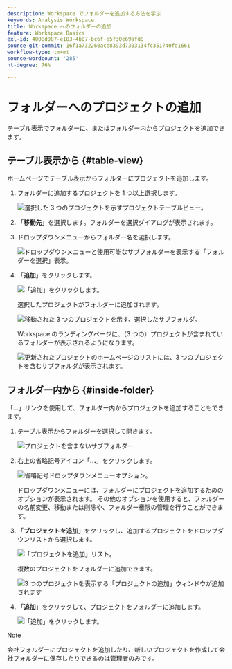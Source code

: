 ```yaml
---
description: Workspace でフォルダーを追加する方法を学ぶ
keywords: Analysis Workspace
title: Workspace へのフォルダーの追加
feature: Workspace Basics
exl-id: 4008d087-e183-4b07-bc6f-e5f30e69afd8
source-git-commit: 16f1a732260ace8393d7303134fc351740fd1661
workflow-type: tm+mt
source-wordcount: '285'
ht-degree: 76%

---
```


# フォルダーへのプロジェクトの追加

テーブル表示でフォルダーに、またはフォルダー内からプロジェクトを追加できます。

## テーブル表示から {#table-view}

ホームページでテーブル表示からフォルダーにプロジェクトを追加します。

1. フォルダーに追加するプロジェクトを 1 つ以上選択します。

   ![選択した 3 つのプロジェクトを示すプロジェクトテーブルビュー。](/help/analysis-workspace/build-workspace-project/assets/move-tv-selected.png)

1. 「**移動先**」を選択します。フォルダーを選択ダイアログが表示されます。

1. ドロップダウンメニューからフォルダー名を選択します。

   ![ドロップダウンメニューと使用可能なサブフォルダーを表示する「フォルダーを選択」表示。](/help/analysis-workspace/build-workspace-project/assets/move-select-folder.png)

1. 「**追加**」をクリックします。

   ![「追加」をクリックします。](/help/analysis-workspace/build-workspace-project/assets/move-add.png)

   選択したプロジェクトがフォルダーに追加されます。

   ![移動された 3 つのプロジェクトを示す、選択したサブフォルダ。](/help/analysis-workspace/build-workspace-project/assets/move-projects-added.png)

   Workspace のランディングページに、（3 つの）プロジェクトが含まれているフォルダーが表示されるようになります。

   ![更新されたプロジェクトのホームページのリストには、3 つのプロジェクトを含むサブフォルダが表示されます。](/help/analysis-workspace/build-workspace-project/assets/move-folders-updated.png)

## フォルダー内から {#inside-folder}

「...」リンクを使用して、フォルダー内からプロジェクトを追加することもできます。

1. テーブル表示からフォルダーを選択して開きます。

   ![プロジェクトを含まないサブフォルダー](/help/analysis-workspace/build-workspace-project/assets/move-open-folder.png)

1. 右上の省略記号アイコン「**...**」をクリックします。 

   ![省略記号ドロップダウンメニューオプション。](/help/analysis-workspace/build-workspace-project/assets/add-projects-elipsis.png)

   ドロップダウンメニューには、フォルダーにプロジェクトを追加するためのオプションが表示されます。 その他のオプションを使用すると、フォルダーの名前変更、移動または削除や、フォルダー権限の管理を行うことができます。

1. 「**プロジェクトを追加**」をクリックし、追加するプロジェクトをドロップダウンリストから選択します。

   ![「プロジェクトを追加」リスト。](/help/analysis-workspace/build-workspace-project/assets/select-add-projects.png)

   複数のプロジェクトをフォルダーに追加できます。

   ![3 つのプロジェクトを表示する「プロジェクトの追加」ウィンドウが追加されます](/help/analysis-workspace/build-workspace-project/assets/move-add-multiple-projects.png)

1. 「**追加**」をクリックして、プロジェクトをフォルダーに追加します。

   ![「追加」をクリックします。](/help/analysis-workspace/build-workspace-project/assets/move-added-items.png)


>[!NOTE]
>
>会社フォルダーにプロジェクトを追加したり、新しいプロジェクトを作成して会社フォルダーに保存したりできるのは管理者のみです。
